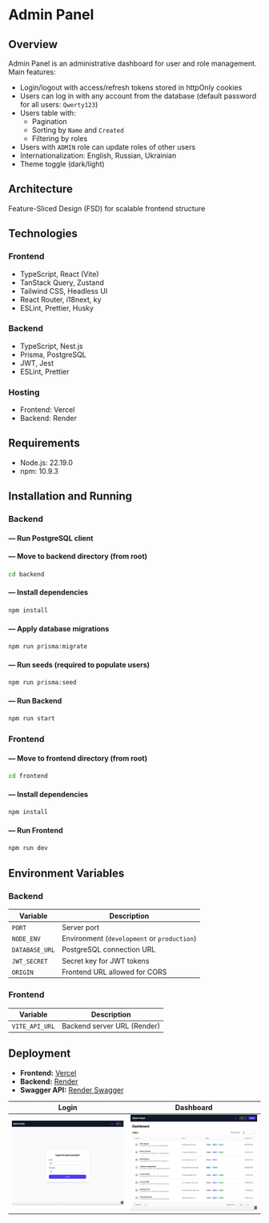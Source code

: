 # Admin Panel

## Overview
Admin Panel is an administrative dashboard for user and role management.  
Main features:
- Login/logout with access/refresh tokens stored in httpOnly cookies
- Users can log in with any account from the database (default password for all users: `Qwerty123`)
- Users table with:
    - Pagination
    - Sorting by `Name` and `Created`
    - Filtering by roles
- Users with `ADMIN` role can update roles of other users
- Internationalization: English, Russian, Ukrainian
- Theme toggle (dark/light)

## Architecture
Feature-Sliced Design (FSD) for scalable frontend structure

## Technologies

### Frontend
- TypeScript, React (Vite)
- TanStack Query, Zustand
- Tailwind CSS, Headless UI
- React Router, i18next, ky
- ESLint, Prettier, Husky

### Backend
- TypeScript, Nest.js
- Prisma, PostgreSQL
- JWT, Jest
- ESLint, Prettier

### Hosting
- Frontend: Vercel
- Backend: Render

## Requirements
- Node.js: 22.19.0
- npm: 10.9.3

## Installation and Running

### Backend

#### — Run PostgreSQL client

#### — Move to backend directory (from root)
```bash
cd backend
```

#### — Install dependencies
```bash
npm install
```

#### — Apply database migrations
```bash
npm run prisma:migrate
```

#### — Run seeds (required to populate users)
```bash
npm run prisma:seed
```

#### — Run Backend
```bash
npm run start
```

### Frontend

#### — Move to frontend directory (from root)
```bash
cd frontend
```

#### — Install dependencies
```bash
npm install
```

#### — Run Frontend
```bash
npm run dev
```

## Environment Variables

### Backend
| Variable       | Description |
|----------------|-------------|
| `PORT`         | Server port |
| `NODE_ENV`     | Environment (`development` or `production`) |
| `DATABASE_URL` | PostgreSQL connection URL |
| `JWT_SECRET`   | Secret key for JWT tokens |
| `ORIGIN`       | Frontend URL allowed for CORS |

### Frontend
| Variable        | Description |
|-----------------|-------------|
| `VITE_API_URL`  | Backend server URL (Render) |

## Deployment

- **Frontend:** [Vercel](https://dashboard-gray-one-49.vercel.app/)
- **Backend:** [Render](https://dashboard-backend-cu7h.onrender.com)
- **Swagger API:** [Render Swagger](https://dashboard-backend-cu7h.onrender.com/api)  

| Login                                                | Dashboard                             |
|------------------------------------------------------|---------------------------------------|
| ![Login Page](frontend/public/screenshots/login.png) | ![Dashboard page](frontend/public/screenshots/dashboard.png) |
